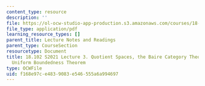 ```yaml
---
content_type: resource
description: ''
file: https://ol-ocw-studio-app-production.s3.amazonaws.com/courses/18-102-introduction-to-functional-analysis-spring-2021/f168e97ce4839083e546555a6a994697_MIT18_102s21_lec3.pdf
file_type: application/pdf
learning_resource_types: []
parent_title: Lecture Notes and Readings
parent_type: CourseSection
resourcetype: Document
title: 18.102 S2021 Lecture 3. Quotient Spaces, the Baire Category Theorem and the
  Uniform Boundedness Theorem
type: OCWFile
uid: f168e97c-e483-9083-e546-555a6a994697
---
```


